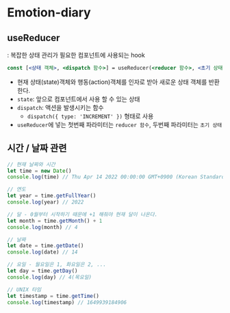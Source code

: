 # Emotion-diary



## useReducer

: 복잡한 상태 관리가 필요한 컴포넌트에 사용되는 hook

```jsx
const [<상태 객체>, <dispatch 함수>] = useReducer(<reducer 함수>, <초기 상태>, <초기 함수>)
```

- 현재 상태(state)객체와 행동(action)객체를 인자로 받아 새로운 상태 객체를 반환한다.
- `state`: 앞으로 컴포넌트에서 사용 할 수 있는 상태
- `dispatch`: 액션을 발생시키는 함수
  - `dispatch({ type: 'INCREMENT' })` 형태로 사용
- `useReducer`에 넣는 첫번째 파라미터는 `reducer 함수`, 두번째 파라미터는 `초기 상태`



## 시간 / 날짜 관련

```jsx
// 현재 날짜와 시간
let time = new Date()
console.log(time) // Thu Apr 14 2022 00:00:00 GMT+0900 (Korean Standard Time)

// 연도
let year = time.getFullYear()
console.log(year) // 2022

// 달 - 0월부터 시작하기 때문에 +1 해줘야 현재 달이 나온다.
let month = time.getMonth() + 1 
console.log(month) // 4

// 날짜
let date = time.getDate()
console.log(date) // 14

// 요일 - 월요일은 1, 화요일은 2, ...
let day = time.getDay()
console.log(day) // 4(목요일)

// UNIX 타임
let timestamp = time.getTime()
console.log(timestamp) // 1649939184906
```

